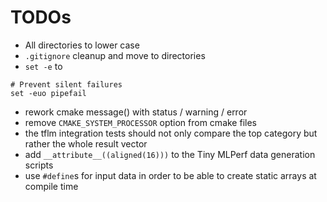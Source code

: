 <!--
Copyright (c) 2023 TUM Department of Electrical and Computer Engineering - Chair of Electronic Design Automation.

This file is part of muRISCV-NN.
See https://github.com/tum-ei-eda/muriscv-nn for further info.

Licensed under the Apache License, Version 2.0 (the "License");
you may not use this file except in compliance with the License.
You may obtain a copy of the License at

    http://www.apache.org/licenses/LICENSE-2.0

Unless required by applicable law or agreed to in writing, software
distributed under the License is distributed on an "AS IS" BASIS,
WITHOUT WARRANTIES OR CONDITIONS OF ANY KIND, either express or implied.
See the License for the specific language governing permissions and
limitations under the License.
-->
# TODOs
- All directories to lower case
- `.gitignore` cleanup and move to directories
- `set -e` to
```
# Prevent silent failures
set -euo pipefail
```
- rework cmake message() with status / warning / error
- remove `CMAKE_SYSTEM_PROCESSOR` option from cmake files
- the tflm integration tests should not only compare the top category but rather the whole result vector
- add `__attribute__((aligned(16)))` to the Tiny MLPerf data generation scripts
- use `#define`s for input data in order to be able to create static arrays at compile time
